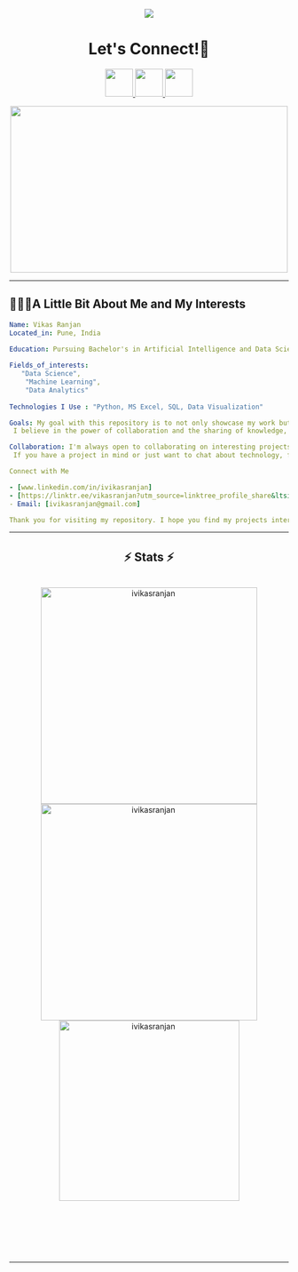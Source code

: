 <p align="center">
 <img src="https://capsule-render.vercel.app/api?type=waving&animation=fadeIn&color=gradient&height=200&section=header&text=Hello🕹️&fontSize=80" />
</p>
<h1 align="center">
  Let's Connect!💬
</h1>
<p align="center">      
      <a href="https://www.instagram.com/_vikasranjan/" >     
        <img height="50" src="https://user-images.githubusercontent.com/46517096/166974368-9798f39f-1f46-499c-b14e-81f0a3f83a06.png"/>
      </a> 
      <a href="https://www.linkedin.com/in/ivikasranjan/" >
        <img height="50" src="https://cdn2.iconfinder.com/data/icons/social-media-2285/512/1_Linkedin_unofficial_colored_svg-1024.png"/>
      </a>
      <!- <a href="https://leetcode.com/ivikasranjan/">
  <img height="50" src="https://cdn.iconscout.com/icon/free/png-256/leetcode-3628885-3030025.png"/>
</a> 
</p>
<p align="center">
  <img height="300" width="500" src="https://media.giphy.com/media/ASd0Ukj0y3qMM/giphy.gif">
</p>

---

<h2> 👨🏻‍💻A Little Bit About Me and My Interests</h2>

```yaml
Name: Vikas Ranjan
Located_in: Pune, India

Education: Pursuing Bachelor's in Artificial Intelligence and Data Science Engineering 
  
Fields_of_interests:
   "Data Science",
    "Machine Learning",   
    "Data Analytics"
  
Technologies I Use : "Python, MS Excel, SQL, Data Visualization"

Goals: My goal with this repository is to not only showcase my work but also to contribute to the open-source community.
 I believe in the power of collaboration and the sharing of knowledge, and I hope my projects can help or inspire others in their own development journey.

Collaboration: I'm always open to collaborating on interesting projects or discussing new ideas
 If you have a project in mind or just want to chat about technology, feel free to reach out to me!

Connect with Me

- [www.linkedin.com/in/ivikasranjan]
- [https://linktr.ee/vikasranjan?utm_source=linktree_profile_share&ltsid=a1f6fbbb-2deb-4884-9e94-033276b0a66b]
- Email: [ivikasranjan@gmail.com]

Thank you for visiting my repository. I hope you find my projects interesting and useful!
```
---
<h2 align="center">⚡ Stats ⚡</h2>
<br>
<div align=center>
  <img width=390 src="https://github-readme-streak-stats.herokuapp.com/?user=ivikasranjan&theme=blue-green" alt="ivikasranjan"/>
  <img width=390 src="https://github-readme-stats.vercel.app/api?username=ivikasranjan&show_icons=truee&theme=blue-green&locale=en" alt="ivikasranjan" />
  <br/>
    
  <img width=325 align="center" src="https://github-readme-stats.vercel.app/api/top-langs?username=ivikasranjan&show_icons=true&theme=blue-green&locale=en&layout=compact" alt="ivikasranjan" />
</div>


<br/><br/>
<!--
<h2 align="center">🏆 Trophy 🏆</h2>
<p align="center"> <a href="https://github.com/ryo-ma/github-profile-trophy"><img src="https://github-profile-trophy.vercel.app/?username=adityak1950" alt="adityak1950" /></a> </p>
-->
<br/><br/>

<hr/>
